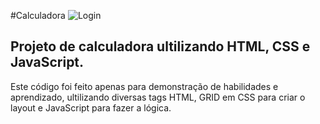 
#Calculadora
![Login](https://user-images.githubusercontent.com/87495655/173907219-2cf6f701-e8cf-4f19-b551-0c35c71cc600.png)


## Projeto de calculadora ultilizando HTML, CSS e JavaScript.
Este código foi feito apenas para demonstração de habilidades e aprendizado, ultilizando diversas tags HTML, GRID em CSS para criar o layout e JavaScript para fazer a lógica.
